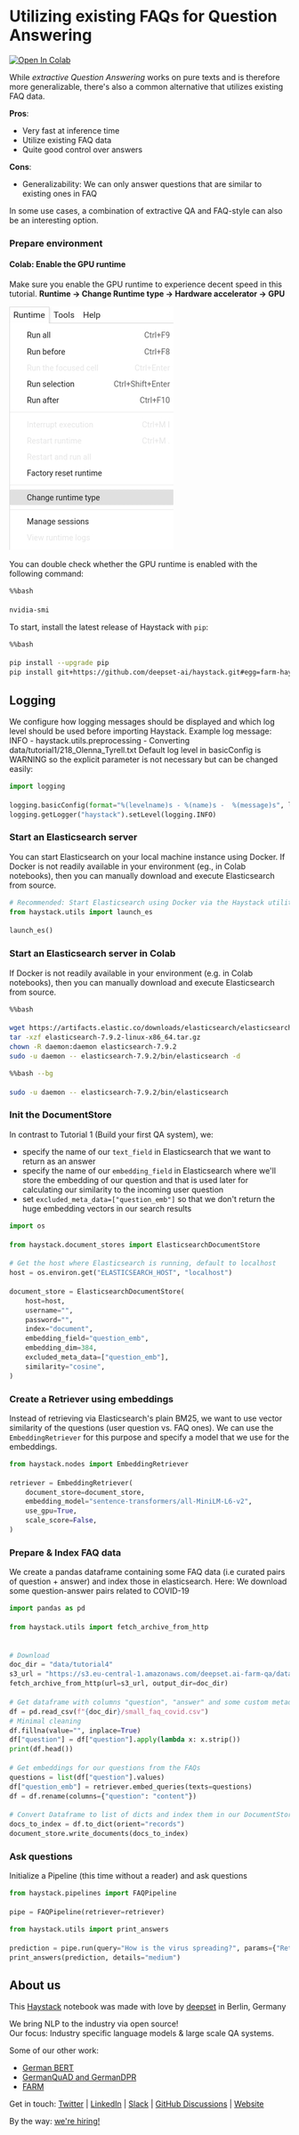 <!---
title: "Tutorial 4"
metaTitle: "Utilizing existing FAQs for Question Answering"
metaDescription: ""
slug: "/docs/tutorial4"
date: "2020-09-03"
id: "tutorial4md"
--->

# Utilizing existing FAQs for Question Answering

[![Open In Colab](https://colab.research.google.com/assets/colab-badge.svg)](https://colab.research.google.com/github/deepset-ai/haystack/blob/main/tutorials/Tutorial4_FAQ_style_QA.ipynb)

While *extractive Question Answering* works on pure texts and is therefore more generalizable, there's also a common alternative that utilizes existing FAQ data.

**Pros**:

- Very fast at inference time
- Utilize existing FAQ data
- Quite good control over answers

**Cons**:

- Generalizability: We can only answer questions that are similar to existing ones in FAQ

In some use cases, a combination of extractive QA and FAQ-style can also be an interesting option.

### Prepare environment

#### Colab: Enable the GPU runtime
Make sure you enable the GPU runtime to experience decent speed in this tutorial.
**Runtime -> Change Runtime type -> Hardware accelerator -> GPU**

<img src="https://raw.githubusercontent.com/deepset-ai/haystack/main/docs/img/colab_gpu_runtime.jpg">

You can double check whether the GPU runtime is enabled with the following command:


```bash
%%bash

nvidia-smi
```

To start, install the latest release of Haystack with `pip`:


```bash
%%bash

pip install --upgrade pip
pip install git+https://github.com/deepset-ai/haystack.git#egg=farm-haystack[colab]
```

## Logging

We configure how logging messages should be displayed and which log level should be used before importing Haystack.
Example log message:
INFO - haystack.utils.preprocessing -  Converting data/tutorial1/218_Olenna_Tyrell.txt
Default log level in basicConfig is WARNING so the explicit parameter is not necessary but can be changed easily:


```python
import logging

logging.basicConfig(format="%(levelname)s - %(name)s -  %(message)s", level=logging.WARNING)
logging.getLogger("haystack").setLevel(logging.INFO)
```

### Start an Elasticsearch server
You can start Elasticsearch on your local machine instance using Docker. If Docker is not readily available in your environment (eg., in Colab notebooks), then you can manually download and execute Elasticsearch from source.


```python
# Recommended: Start Elasticsearch using Docker via the Haystack utility function
from haystack.utils import launch_es

launch_es()
```

### Start an Elasticsearch server in Colab

If Docker is not readily available in your environment (e.g. in Colab notebooks), then you can manually download and execute Elasticsearch from source.


```bash
%%bash

wget https://artifacts.elastic.co/downloads/elasticsearch/elasticsearch-7.9.2-linux-x86_64.tar.gz -q
tar -xzf elasticsearch-7.9.2-linux-x86_64.tar.gz
chown -R daemon:daemon elasticsearch-7.9.2
sudo -u daemon -- elasticsearch-7.9.2/bin/elasticsearch -d
```


```bash
%%bash --bg

sudo -u daemon -- elasticsearch-7.9.2/bin/elasticsearch
```

### Init the DocumentStore
In contrast to Tutorial 1 (Build your first QA system), we:

* specify the name of our `text_field` in Elasticsearch that we want to return as an answer
* specify the name of our `embedding_field` in Elasticsearch where we'll store the embedding of our question and that is used later for calculating our similarity to the incoming user question
* set `excluded_meta_data=["question_emb"]` so that we don't return the huge embedding vectors in our search results


```python
import os

from haystack.document_stores import ElasticsearchDocumentStore

# Get the host where Elasticsearch is running, default to localhost
host = os.environ.get("ELASTICSEARCH_HOST", "localhost")

document_store = ElasticsearchDocumentStore(
    host=host,
    username="",
    password="",
    index="document",
    embedding_field="question_emb",
    embedding_dim=384,
    excluded_meta_data=["question_emb"],
    similarity="cosine",
)
```

### Create a Retriever using embeddings
Instead of retrieving via Elasticsearch's plain BM25, we want to use vector similarity of the questions (user question vs. FAQ ones).
We can use the `EmbeddingRetriever` for this purpose and specify a model that we use for the embeddings.


```python
from haystack.nodes import EmbeddingRetriever

retriever = EmbeddingRetriever(
    document_store=document_store,
    embedding_model="sentence-transformers/all-MiniLM-L6-v2",
    use_gpu=True,
    scale_score=False,
)
```

### Prepare & Index FAQ data
We create a pandas dataframe containing some FAQ data (i.e curated pairs of question + answer) and index those in elasticsearch.
Here: We download some question-answer pairs related to COVID-19


```python
import pandas as pd

from haystack.utils import fetch_archive_from_http


# Download
doc_dir = "data/tutorial4"
s3_url = "https://s3.eu-central-1.amazonaws.com/deepset.ai-farm-qa/datasets/documents/small_faq_covid.csv.zip"
fetch_archive_from_http(url=s3_url, output_dir=doc_dir)

# Get dataframe with columns "question", "answer" and some custom metadata
df = pd.read_csv(f"{doc_dir}/small_faq_covid.csv")
# Minimal cleaning
df.fillna(value="", inplace=True)
df["question"] = df["question"].apply(lambda x: x.strip())
print(df.head())

# Get embeddings for our questions from the FAQs
questions = list(df["question"].values)
df["question_emb"] = retriever.embed_queries(texts=questions)
df = df.rename(columns={"question": "content"})

# Convert Dataframe to list of dicts and index them in our DocumentStore
docs_to_index = df.to_dict(orient="records")
document_store.write_documents(docs_to_index)
```

### Ask questions
Initialize a Pipeline (this time without a reader) and ask questions


```python
from haystack.pipelines import FAQPipeline

pipe = FAQPipeline(retriever=retriever)
```


```python
from haystack.utils import print_answers

prediction = pipe.run(query="How is the virus spreading?", params={"Retriever": {"top_k": 10}})
print_answers(prediction, details="medium")
```

## About us

This [Haystack](https://github.com/deepset-ai/haystack/) notebook was made with love by [deepset](https://deepset.ai/) in Berlin, Germany

We bring NLP to the industry via open source!  
Our focus: Industry specific language models & large scale QA systems.  
  
Some of our other work: 
- [German BERT](https://deepset.ai/german-bert)
- [GermanQuAD and GermanDPR](https://deepset.ai/germanquad)
- [FARM](https://github.com/deepset-ai/FARM)

Get in touch:
[Twitter](https://twitter.com/deepset_ai) | [LinkedIn](https://www.linkedin.com/company/deepset-ai/) | [Slack](https://haystack.deepset.ai/community/join) | [GitHub Discussions](https://github.com/deepset-ai/haystack/discussions) | [Website](https://deepset.ai)

By the way: [we're hiring!](https://www.deepset.ai/jobs)
